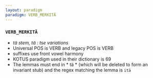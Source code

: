 ```yaml
---
layout: paradigm
paradigm: VERB_MERKITÄ
---
```

### ` VERB_MERKITÄ `

* _tä stem, tä : tse variations_
* Universal POS is VERB and legacy POS is VERB
* suffixes use front vowel harmony
* KOTUS paradigm used in their dictionary is 69
* The lemmas must end in * tä * (which will be deleted to form an invariant stub) and the regex matching the lemma is ` itä `

